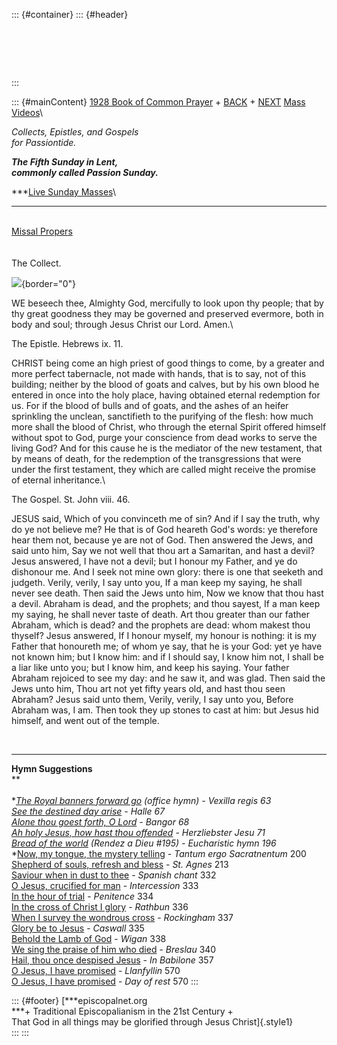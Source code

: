 ::: {#container}
::: {#header}
#  
:::

::: {#mainContent}
[1928 Book of Common Prayer](../index.html) + [BACK](lent4.html) +
[NEXT](palmsunday.html) [Mass
Videos](http://www.episcopalnet.org/DBS/Sedona/Sacraments/MassStream.html)\

*Collects, Epistles, and Gospels\
for Passiontide.*

***The Fifth Sunday in Lent,\
commonly called Passion Sunday.***

***[Live Sunday
Masses](http://www.episcopalnet.org/DBS/Sedona/stream.html)\
***

[](../readings/Lent5.html)\
[Missal Propers](Missal/PassionSunday.html)
[](http://www.episcopalnet.org/DBS/DOR.html#anchor1129459)\
\
\
The Collect.

![](http://stats.superstats.com/b/ss/DAVIDMCMANNES/1){border="0"}

WE beseech thee, Almighty God, mercifully to look upon thy people; that
by thy great goodness they may be governed and preserved evermore, both
in body and soul; through Jesus Christ our Lord. Amen.\

The Epistle. Hebrews ix. 11.

CHRIST being come an high priest of good things to come, by a greater
and more perfect tabernacle, not made with hands, that is to say, not of
this building; neither by the blood of goats and calves, but by his own
blood he entered in once into the holy place, having obtained eternal
redemption for us. For if the blood of bulls and of goats, and the ashes
of an heifer sprinkling the unclean, sanctifieth to the purifying of the
flesh: how much more shall the blood of Christ, who through the eternal
Spirit offered himself without spot to God, purge your conscience from
dead works to serve the living God? And for this cause he is the
mediator of the new testament, that by means of death, for the
redemption of the transgressions that were under the first testament,
they which are called might receive the promise of eternal inheritance.\

The Gospel. St. John viii. 46.

JESUS said, Which of you convinceth me of sin? And if I say the truth,
why do ye not believe me? He that is of God heareth God\'s words: ye
therefore hear them not, because ye are not of God. Then answered the
Jews, and said unto him, Say we not well that thou art a Samaritan, and
hast a devil? Jesus answered, I have not a devil; but I honour my
Father, and ye do dishonour me. And I seek not mine own glory: there is
one that seeketh and judgeth. Verily, verily, I say unto you, If a man
keep my saying, he shall never see death. Then said the Jews unto him,
Now we know that thou hast a devil. Abraham is dead, and the prophets;
and thou sayest, If a man keep my saying, he shall never taste of death.
Art thou greater than our father Abraham, which is dead? and the
prophets are dead: whom makest thou thyself? Jesus answered, If I honour
myself, my honour is nothing: it is my Father that honoureth me; of whom
ye say, that he is your God: yet ye have not known him; but I know him:
and if I should say, I know him not, I shall be a liar like unto you;
but I know him, and keep his saying. Your father Abraham rejoiced to see
my day: and he saw it, and was glad. Then said the Jews unto him, Thou
art not yet fifty years old, and hast thou seen Abraham? Jesus said unto
them, Verily, verily, I say unto you, Before Abraham was, I am. Then
took they up stones to cast at him: but Jesus hid himself, and went out
of the temple.

 

------------------------------------------------------------------------

**Hymn Suggestions**\
**\
\
**[The Royal banners forward
go](http://www.episcopalnet.org/CHymnal/ACH/Passiontide/063-1.html)
*(office hymn) - Vexilla regis* 63\
[See the destined day
arise](http://www.episcopalnet.org/CHymnal/ACH/Passiontide/067.html) -
*Halle* 67\
[Alone thou goest forth, O
Lord](http://www.episcopalnet.org/CHymnal/ACH/Passiontide/068.html) -
*Bangor* 68\
[Ah holy Jesus, how hast thou
offended](http://www.episcopalnet.org/CHymnal/ACH/Passiontide/071-1.html) -
*Herzliebster Jesu* 71\
[Bread of the world](http://www.episcopalnet.org/CHymnal/ACH/196.html)
(*Rendez* a *Dieu #195) - Eucharistic hymn* 196*\
*[Now, my tongue, the mystery
telling](http://www.episcopalnet.org/CHymnal/ACH/199-200.html) - *Tantum
ergo Sacratnentum* 200\
[Shepherd of souls, refresh and
bless](http://www.episcopalnet.org/CHymnal/ACH/213.html) - *St. Agnes*
213\
[Saviour when in dust to
thee](http://www.episcopalnet.org/CHymnal/ACH/332.html) - *Spanish
chant* 332\
[O Jesus, crucified for
man](http://www.episcopalnet.org/CHymnal/ACH/333.html) - *Intercession*
333\
[In the hour of
trial](http://www.episcopalnet.org/CHymnal/ACH/334.html) - *Penitence*
334\
[In the cross of Christ I
glory](http://www.episcopalnet.org/CHymnal/ACH/336.html) - *Rathbun*
336\
[When I survey the wondrous
cross](http://www.episcopalnet.org/CHymnal/ACH/337.html) - *Rockingham*
337\
[Glory be to Jesus](http://www.episcopalnet.org/CHymnal/ACH/335.html) -
*Caswall* 335\
[Behold the Lamb of
God](http://www.episcopalnet.org/CHymnal/ACH/338.html) - *Wigan* 338\
[We sing the praise of him who
died](http://www.episcopalnet.org/CHymnal/ACH/340.html) - *Breslau* 340\
[Hail, thou once despised
Jesus](http://www.episcopalnet.org/CHymnal/ACH/357.html) - *In Babilone*
357\
[O Jesus, I have
promised](http://www.episcopalnet.org/CHymnal/ACH/570-1.html) -
*Llanfyllin* 570\
[O Jesus, I have
promised](http://www.episcopalnet.org/CHymnal/ACH/570-2.html) - *Day of
rest* 570
:::

::: {#footer}
[***episcopalnet.org\
***+ Traditional Episcopalianism in the 21st Century +\
That God in all things may be glorified through Jesus Christ]{.style1}\
:::
:::
